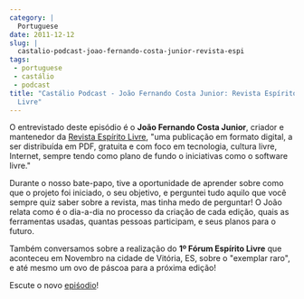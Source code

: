 ```yaml
---
category: |
  Portuguese
date: 2011-12-12
slug: |
  castalio-podcast-joao-fernando-costa-junior-revista-espi
tags:
 - portuguese
 - castálio
 - podcast
title: "Castálio Podcast - João Fernando Costa Junior: Revista Espírito
  Livre"
---
```

O entrevistado deste episódio é o **João Fernando Costa Junior**,
criador e mantenedor da [Revista Espírito
Livre](http://www.revista.espiritolivre.org/), "uma publicação em
formato digital, a ser distribuída em PDF, gratuita e com foco em
tecnologia, cultura livre, Internet, sempre tendo como plano de fundo o
iniciativas como o software livre."

Durante o nosso bate-papo, tive a oportunidade de aprender sobre como
que o projeto foi iniciado, o seu objetivo, e perguntei tudo aquilo que
você sempre quiz saber sobre a revista, mas tinha medo de perguntar! O
João relata como é o dia-a-dia no processo da criação de cada edição,
quais as ferramentas usadas, quantas pessoas participam, e seus planos
para o futuro.

Também conversamos sobre a realização do **1º Fórum Espírito Livre** que
aconteceu em Novembro na cidade de Vitória, ES, sobre o "exemplar raro",
e até mesmo um ovo de páscoa para a próxima edição!

Escute o novo
[epiśodio](http://www.castalio.info/joao-fernando-costa-junior-revista-espirito-livre/)!
